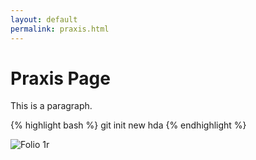 ```yaml
---
layout: default
permalink: praxis.html
---
```


# Praxis Page

This is a paragraph.

{% highlight bash %}
git init new hda
{% endhighlight %}

<img src="{{site.baseurl}}/assets/images/1r.jpg" alt="Folio 1r">

